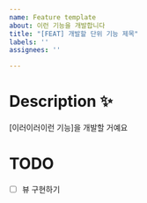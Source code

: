 ```yaml
---
name: Feature template
about: 이런 기능을 개발합니다
title: "[FEAT] 개발할 단위 기능 제목"
labels: ''
assignees: ''

---
```


# Description ✨
[이러이러이런 기능]을 개발할 거예요

# TODO
- [ ] 뷰 구현하기
